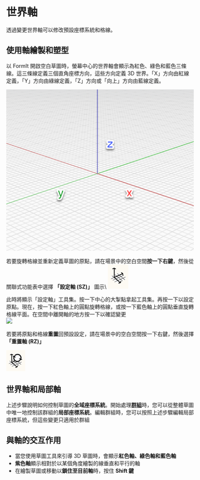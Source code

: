 # 世界軸

透過變更世界軸可以修改預設座標系統和格線。

## 使用軸繪製和塑型

以 FormIt 開啟空白草圖時，螢幕中心的世界軸會顯示為紅色、綠色和藍色三條線。這三條線定義三個直角座標方向，這些方向定義 3D 世界。「X」方向由紅線定義，「Y」方向由綠線定義，「Z」方向或「向上」方向由藍線定義。

![](../.gitbook/assets/axis.png)

若要旋轉格線並重新定義草圖的原點，請在場景中的空白空間**按一下右鍵**，然後從關聯式功能表中選擇 **「設定軸 (SZ)」** 圖示\ ![](<../.gitbook/assets/guid-d035d02f-480d-44a2-ae80-4b4fbf3a6117-low (1).png>)

此時將顯示「設定軸」工具集。按一下中心的大掣點拿起工具集。再按一下以設定原點。現在，按一下紅色軸上的圓點旋轉格線，或按一下藍色軸上的圓點垂直旋轉格線平面。在空間中離開軸的地方按一下以確認變更\
![](../.gitbook/assets/2021-01-14\_12-30-10.gif)

若要將原點和格線**重置**回預設設定，請在場景中的空白空間按一下右鍵，然後選擇 **「重置軸 (RZ)」**

![](../.gitbook/assets/guid-eb26f44b-70b2-404a-8a7c-57d094d888c3-low.png)

## 世界軸和局部軸

上述步驟說明如何控制草圖的**全域座標系統**。開始處理[**群組**](groups.md)時，您可以從整體草圖中唯一地控制該群組的**局部座標系統**。編輯群組時，您可以按照上述步驟編輯局部座標系統，但這些變更只適用於群組

## 與軸的交互作用

* 當您使用草圖工具來引導 3D 草圖時，會顯示**紅色軸、綠色軸和藍色軸**
* **紫色軸**顯示相對於以某個角度繪製的線垂直和平行的軸
* 在繪製草圖或移動以**鎖住至目前軸**時，按住 **Shift 鍵**
